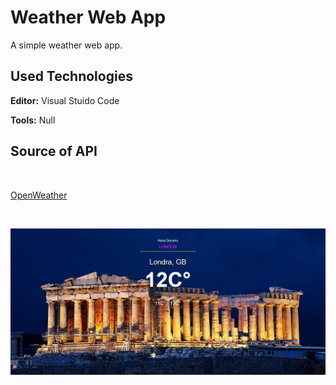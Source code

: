# Weather Web App

A simple weather web app.

## Used Technologies

**Editor:** Visual Stuido Code

**Tools:** Null

  ## Source of API 
  <br>

[OpenWeather](https://openweathermap.org/)

 <br>

![](/readme-source/Interface.jpg)
